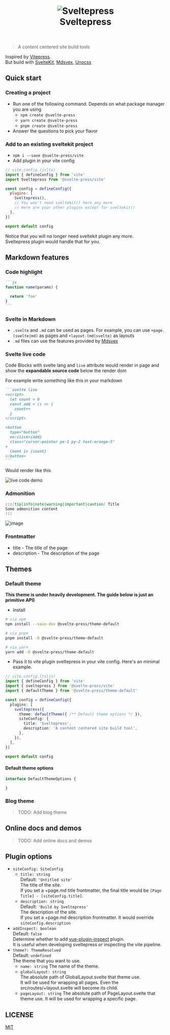 <h1 align="center">
  <br>
 <img align="center" alt="Sveltepress" src="./packages/docs-site/static/sveltepress@2x.png" />
  <br>
  Sveltepress
  <br>
  <br>
</h1>

> A content centered site build tools

Inspired by [Vitepress](https://vitepress.vuejs.org/).   
But build with [SvelteKit](https://kit.svelte.dev/), [Mdsvex](https://mdsvex.com/), [Unocss](https://github.com/unocss/unocss)

## Quick start

### Creating a project

- Run one of the following command. Depends on what package manager you are using
  - `npm create @svelte-press`
  - `yarn create @svelte-press`
  - `pnpm create @svelte-press`
- Answer the questions to pick your flavor

### Add to an existing sveltekit project

- `npm i --save @svelte-press/vite`
- Add plugin in your vite config
```js
// vite.config.(js|ts)
import { defineConfig } from 'vite'
import Sveltepress from '@svelte-press/vite'

const config = defineConfig({
  plugins: [
    Sveltepress(),
    // You won't need sveltekit() here any more
    // Here are your other plugins except for sveltekit()
  ],
})

export default config
```

Notice that you will no longer need sveltekit plugin any more.  
Sveltepress plugin would handle that for you.

## Markdown features

### Code highlight

````md
```js
function name(params) {

  return 'foo'
}
```
````

### Svelte in Markdown

* `.svelte` and `.md` can be used as pages. For example, you can use `+page.(svelte|md)` as pages and `+layout.(md|svelte)` as layouts
* `.md` files can use the features provided by [Mdsvex](https://mdsvex.com/)

### Svelte live code

Code Blocks with svelte lang and `live` attribute would render in page and show the __expandable source code__ below the render dom

For example write something like this in your markdown

````md
```svelte live
<script>
  let count = 0
  const add = () => {
    count++
  }
</script>

<button 
  type="button" 
  on:click={add} 
  class="cursor-pointer px-1 py-2 text-orange-5"
>
  Count is {count}
</button>
```
````

Would render like this

![live code demo](./assets/live-code.gif)

### Admonition

```md
:::[tip|info|note|warning|important|caution] Title
Some admonition content
:::
```

![image](https://user-images.githubusercontent.com/41723543/210292672-d4f779fa-0fd5-453a-a818-e26555a1e729.png)

### Frontmatter

* title - The title of the page
* description - The description of the page

## Themes

### Default theme 
__This theme is under heavily development. The guide below is just an primitive API)__

* Install
```sh
# via npm
npm install --save-dev @svelte-press/theme-default

# via pnpm
pnpm install -D @svelte-press/theme-default

# via yarn
yarn add -D @svelte-press/theme-default
```
* Pass it to vite plugin sveltepress in your vite config. Here's an minimal example.
```ts
// vite.config.(ts|js)
import { defineConfig } from 'vite'
import { sveltepress } from '@svelte-press/vite'
import { defaultTheme } from '@svelte-press/theme-default'

const config = defineConfig({
  plugins: [
    sveltepress({
      theme: defaultTheme({ /** Default theme options */ }),
      siteConfig: {
        title: 'Sveltepress',
        description: 'A content centered site build tool',
      },
    }),
  ],
})

export default config

```

#### Default theme options

```ts
interface DefaultThemeOptions {

}
```

### Blog theme

> TODO: Add blog theme

## Online docs and demos

> TODO: Add online docs and demos


## Plugin options

* `siteConfig: SiteConfig`
  * `title: string`  
  Default: `'Untitled site'`  
  The title of the site.   
  If you set a +page.md title frontmatter, the final title would be `[Page Title] - [siteConfig.title]`.  
  * `description: string`  
  Default: `'Build by Sveltepress'`  
  The description of the site.   
  If you set a +page.md description frontmatter. 
  It would override `siteConfig.description`  
* `addInspect: boolean`  
  Default: `false`  
  Determine whether to add [vue-plugin-inspect](https://github.com/antfu/vite-plugin-inspect) plugin.   
  It is useful when developing sveltepress or inspecting the vite pipeline.  
* `theme?: ThemeResolved`  
  Default: `undefined`  
  The theme that you want to use. 
  * `name: string` The name of the theme.
  * `globalLayout: string`   
    The absolute path of GlobalLayout.svelte that theme use.  
    It will be used for wrapping all pages. Even the src/routes/+layout.svelte will become its child. 
  * `pageLayout: string`
    The absolute path of PageLayout.svelte that theme use.
    It will be used for wrapping a specific page.

## LICENSE

[MIT](./LICENSE)
